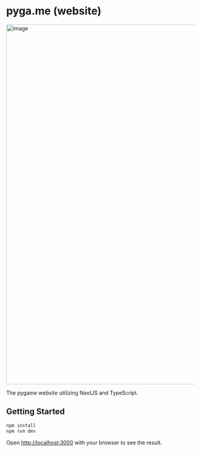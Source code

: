 # pyga.me (website)
<img width="962" alt="image" src="https://user-images.githubusercontent.com/35881688/218413205-6e53b019-b3b7-462f-8699-f2f4c585c127.png">


The pygame website utilizing NextJS and TypeScript.

## Getting Started
```bash
npm install
npm run dev
```
Open [http://localhost:3000](http://localhost:3000) with your browser to see the result.
